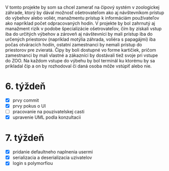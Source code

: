 V tomto projekte by som sa chcel zamerať na čipový systém v zoologickej záhrade, ktorý by dával možnosť ošetrovateľom ako aj návštevníkom prístup do výbehov alebo voliér, manažmentu prístup k informáciám používateľov ako napríklad počet odpracovaných hodín. V projekte by bol zahrnutý aj manažment rizík v podobe špecializácie ošetrovateľov, čím by získali vstup iba do určitých výbehov a zároveň aj návštevníci by mali prístup iba do určených priestorov (napríklad motýlia záhrada, voliéra s papagájmi) iba počas otváracích hodín, ostatní zamestnanci by nemali prístup do priestorov pre zvieratá. Čipy by boli dostupné vo forme kartičiek, pričom zamestnanci by mali vlastné a zákazníci by dostávali tiež svoje pri vstupe do ZOO. Na každom vstupe do výbehu by bol terminál ku ktorému by sa prikladal čip a on by rozhodoval či daná osoba môže vstúpiť alebo nie. 
# 6. týždeň
- [x] prvy commit
- [x] prvy pokus o UI
- [ ] pracovanie na pouzivatelskej casti 
- [x] upravenie UML podla konzultacii
# 7. týždeň
- [x] pridanie defaultneho naplnenia usermi
- [x] serializacia a deserializacia uzivatelov
- [x] login s polymorfiou